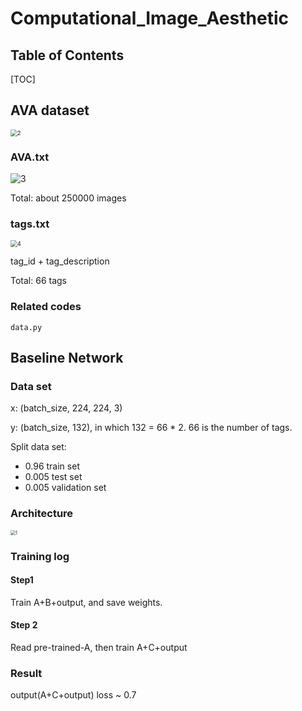 # Computational_Image_Aesthetic

## Table of Contents

[TOC]

## AVA dataset

<img src="/Users/shelly/Documents/GitHub/Computational_Image_Aesthetic/img/2.png" alt="2" style="zoom: 67%;" />

### AVA.txt

<img src="/Users/shelly/Documents/GitHub/Computational_Image_Aesthetic/img/3.png" alt="3"  />

Total: about 250000 images

### tags.txt

<img src="/Users/shelly/Documents/GitHub/Computational_Image_Aesthetic/img/4.png" alt="4" style="zoom:67%;" />

tag_id + tag_description

Total: 66 tags

### Related codes

`data.py`

## Baseline Network

### Data set

x: (batch_size, 224, 224, 3)

y: (batch_size, 132), in which 132 = 66 * 2. 66 is the number of tags.

Split data set:

- 0.96 train set
- 0.005 test set
- 0.005 validation set

### Architecture

<img src="/Users/shelly/Documents/GitHub/Computational_Image_Aesthetic/img/1.png" alt="1" style="zoom: 50%;" />

### Training log

#### Step1

Train A+B+output, and save weights.

#### Step 2

Read pre-trained-A, then train A+C+output

### Result 

output(A+C+output) loss ~ 0.7